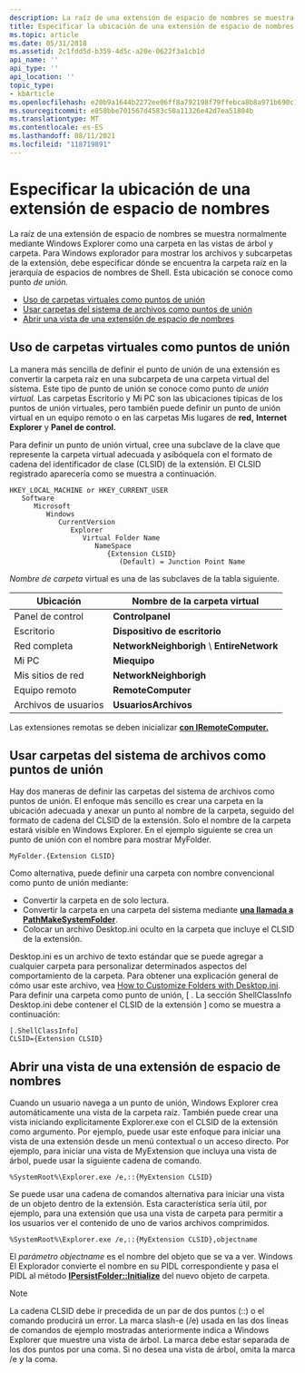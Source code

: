 ```yaml
---
description: La raíz de una extensión de espacio de nombres se muestra normalmente mediante Windows Explorer como una carpeta en las vistas de árbol y carpeta.
title: Especificar la ubicación de una extensión de espacio de nombres
ms.topic: article
ms.date: 05/31/2018
ms.assetid: 2c1fdd5d-b359-4d5c-a20e-0622f3a1cb1d
api_name: ''
api_type: ''
api_location: ''
topic_type:
- kbArticle
ms.openlocfilehash: e20b9a1644b2272ee06ff8a792198f79ffebca8b8a971b690c1be1160830aae8
ms.sourcegitcommit: e858bbe701567d4583c50a11326e42d7ea51804b
ms.translationtype: MT
ms.contentlocale: es-ES
ms.lasthandoff: 08/11/2021
ms.locfileid: "118719891"
---
```

# <a name="specifying-a-namespace-extensions-location"></a>Especificar la ubicación de una extensión de espacio de nombres

La raíz de una extensión de espacio de nombres se muestra normalmente mediante Windows Explorer como una carpeta en las vistas de árbol y carpeta. Para Windows explorador para mostrar los archivos y subcarpetas de la extensión, debe especificar dónde se encuentra la carpeta raíz en la jerarquía de espacios de nombres de Shell. Esta ubicación se conoce como punto *de unión.*

-   [Uso de carpetas virtuales como puntos de unión](#using-virtual-folders-as-junction-points)
-   [Usar carpetas del sistema de archivos como puntos de unión](#using-file-system-folders-as-junction-points)
-   [Abrir una vista de una extensión de espacio de nombres](#opening-a-view-of-a-namespace-extension)

## <a name="using-virtual-folders-as-junction-points"></a>Uso de carpetas virtuales como puntos de unión

La manera más sencilla de definir el punto de unión de una extensión es convertir la carpeta raíz en una subcarpeta de una carpeta virtual del sistema. Este tipo de punto de unión se conoce como punto *de unión virtual.* Las  carpetas Escritorio y Mi PC son las ubicaciones típicas de los puntos de unión virtuales, pero también puede definir un punto de unión virtual en un equipo remoto o en las carpetas Mis lugares de **red,**  **Internet Explorer** y **Panel de control.**

Para definir un punto de unión virtual, cree una subclave de la clave que represente la carpeta virtual adecuada y asíbóquela con el formato de cadena del identificador de clase (CLSID) de la extensión. El CLSID registrado aparecería como se muestra a continuación.

```
HKEY_LOCAL_MACHINE or HKEY_CURRENT_USER
   Software
      Microsoft
         Windows
            CurrentVersion
               Explorer
                  Virtual Folder Name
                     NameSpace
                        {Extension CLSID}
                           (Default) = Junction Point Name
```

*Nombre de carpeta* virtual es una de las subclaves de la tabla siguiente.



| Ubicación          | Nombre de la carpeta virtual                        |
|-------------------|--------------------------------------------|
| Panel de control     | **Controlpanel**                           |
| Escritorio           | **Dispositivo de escritorio**                                |
| Red completa    | **NetworkNeighborigh** \\ **EntireNetwork** |
| Mi PC       | **Miequipo**                             |
| Mis sitios de red | **NetworkNeighborigh**                    |
| Equipo remoto   | **RemoteComputer**                         |
| Archivos de usuarios       | **UsuariosArchivos**                             |



 

Las extensiones remotas se deben inicializar [**con IRemoteComputer.**](/windows/desktop/api/shobjidl_core/nn-shobjidl_core-iremotecomputer)

## <a name="using-file-system-folders-as-junction-points"></a>Usar carpetas del sistema de archivos como puntos de unión

Hay dos maneras de definir las carpetas del sistema de archivos como puntos de unión. El enfoque más sencillo es crear una carpeta en la ubicación adecuada y anexar un punto al nombre de la carpeta, seguido del formato de cadena del CLSID de la extensión. Solo el nombre de la carpeta estará visible en Windows Explorer. En el ejemplo siguiente se crea un punto de unión con el nombre para mostrar MyFolder.


```
MyFolder.{Extension CLSID}
```



Como alternativa, puede definir una carpeta con nombre convencional como punto de unión mediante:

-   Convertir la carpeta en de solo lectura.
-   Convertir la carpeta en una carpeta del sistema mediante [**una llamada a PathMakeSystemFolder**](/windows/desktop/api/Shlwapi/nf-shlwapi-pathmakesystemfoldera).
-   Colocar un archivo Desktop.ini oculto en la carpeta que incluye el CLSID de la extensión.

Desktop.ini es un archivo de texto estándar que se puede agregar a cualquier carpeta para personalizar determinados aspectos del comportamiento de la carpeta. Para obtener una explicación general de cómo usar este archivo, vea [How to Customize Folders with Desktop.ini](how-to-customize-folders-with-desktop-ini.md). Para definir una carpeta como punto de unión, \[ . La sección ShellClassInfo Desktop.ini debe contener el CLSID de la extensión \] como se muestra a continuación:


```
[.ShellClassInfo]
CLSID={Extension CLSID}
```



## <a name="opening-a-view-of-a-namespace-extension"></a>Abrir una vista de una extensión de espacio de nombres

Cuando un usuario navega a un punto de unión, Windows Explorer crea automáticamente una vista de la carpeta raíz. También puede crear una vista iniciando explícitamente Explorer.exe con el CLSID de la extensión como argumento. Por ejemplo, puede usar este enfoque para iniciar una vista de una extensión desde un menú contextual o un acceso directo. Por ejemplo, para iniciar una vista de MyExtension que incluya una vista de árbol, puede usar la siguiente cadena de comando.


```
%SystemRoot%\Explorer.exe /e,::{MyExtension CLSID}
```



Se puede usar una cadena de comandos alternativa para iniciar una vista de un objeto dentro de la extensión. Esta característica sería útil, por ejemplo, para una extensión que usa una vista de carpeta para permitir a los usuarios ver el contenido de uno de varios archivos comprimidos.


```
%SystemRoot%\Explorer.exe /e,::{MyExtension CLSID},objectname
```



El *parámetro objectname* es el nombre del objeto que se va a ver. Windows El Explorador convierte el nombre en su PIDL correspondiente y pasa el PIDL al método [**IPersistFolder::Initialize**](/windows/desktop/api/shobjidl_core/nf-shobjidl_core-ipersistfolder-initialize) del nuevo objeto de carpeta.

> [!Note]  
> La cadena CLSID debe ir precedida de un par de dos puntos (::) o el comando producirá un error. La marca slash-e (/e) usada en las dos líneas de comandos de ejemplo mostradas anteriormente indica a Windows Explorer que muestre una vista de árbol. La marca debe estar separada de los dos puntos por una coma. Si no desea una vista de árbol, omita la marca /e y la coma.

 

 

 



